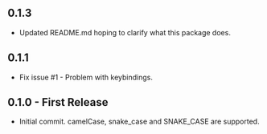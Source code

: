 ## 0.1.3
* Updated README.md hoping to clarify what this package does.

## 0.1.1
* Fix issue #1 - Problem with keybindings.

## 0.1.0 - First Release
* Initial commit. camelCase, snake_case and SNAKE_CASE are supported.
